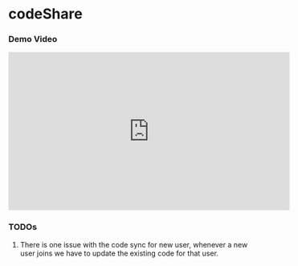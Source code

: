 # codeShare

### Demo Video
<iframe width="560" height="315" src="https://www.youtube-nocookie.com/embed/83IXjyyfuwg?si=4FyYuajiMi25VOkL" title="YouTube video player" frameborder="0" allow="accelerometer; autoplay; clipboard-write; encrypted-media; gyroscope; picture-in-picture; web-share" allowfullscreen></iframe>

### TODOs
1. There is one issue with the code sync for new user, whenever a new user joins we have to update the existing code for that user.